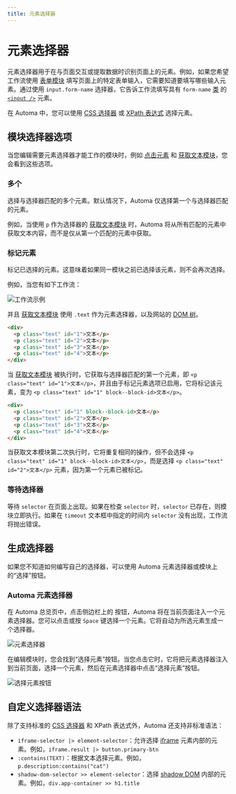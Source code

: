 ```yaml
---
title: 元素选择器
---
```


# 元素选择器

元素选择器用于在与页面交互或提取数据时识别页面上的元素。例如，如果您希望工作流使用 [表单模块](../blocks/forms.md) 填写页面上的特定表单输入，它需要知道要填写哪些输入元素。通过使用 `input.form-name` 选择器，它告诉工作流填写具有 `form-name` [类](https://developer.mozilla.org/en-US/docs/Web/HTML/Global_attributes/class) 的 [`<input />`](https://developer.mozilla.org/en-US/docs/Web/HTML/Element/input) 元素。

在 Automa 中，您可以使用 [CSS 选择器](https://developer.mozilla.org/en-US/docs/Learn/CSS/Building_blocks/Selectors) 或 [XPath 表达式](https://www.w3schools.com/xml/xpath_syntax.asp) 选择元素。

## 模块选择器选项
当您编辑需要元素选择器才能工作的模块时，例如 [点击元素](../blocks/event-click.md) 和 [获取文本模块](../blocks/get-text.md)，您会看到这些选项。

### 多个
选择与选择器匹配的多个元素。默认情况下，Automa 仅选择第一个与选择器匹配的元素。

例如，当使用 `p` 作为选择器的 [获取文本模块](/blocks/get-text.md) 时，Automa 将从所有匹配的元素中获取文本内容，而不是仅从第一个匹配的元素中获取。

### 标记元素
标记已选择的元素。这意味着如果同一模块之前已选择该元素，则不会再次选择。

例如，当您有如下工作流：

![工作流示例](https://s3.ap-southeast-1.amazonaws.com/automa-pub/i/2024/12/02/16sv6t-9g.png)

并且 [获取文本模块](/blocks/get-text.md) 使用 `.text` 作为元素选择器，以及网站的 [DOM 树](https://en.wikipedia.org/wiki/Document_Object_Model)。

```html
<div>
  <p class="text" id="1">文本</p>
  <p class="text" id="2">文本</p>
  <p class="text" id="3">文本</p>
  <p class="text" id="4">文本</p>
</div>
```

当 [获取文本模块](/blocks/get-text.md) 被执行时，它获取与选择器匹配的第一个元素，即 `<p class="text" id="1">文本</p>`，并且由于标记元素选项已启用，它将标记该元素，变为 `<p class="text" id="1" block--block-id>文本</p>`。

```html
<div>
  <p class="text" id="1" block--block-id>文本</p>
  <p class="text" id="2">文本</p>
  <p class="text" id="3">文本</p>
  <p class="text" id="4">文本</p>
</div>
```

当获取文本模块第二次执行时，它将重复相同的操作，但不会选择 `<p class="text" id="1" block--block-id>文本</p>`，而是选择 `<p class="text" id="2">文本</p>` 元素，因为第一个元素已被标记。

### 等待选择器
等待 `selector` 在页面上出现。如果在检查 `selector` 时，`selector` 已存在，则模块立即执行。如果在 `timeout` 文本框中指定的时间内 `selector` 没有出现，工作流将抛出错误。

## 生成选择器
如果您不知道如何编写自己的选择器，可以使用 Automa 元素选择器或模块上的“选择”按钮。

### Automa 元素选择器
在 Automa 总览页中，点击侧边栏上的 <v-remixicon name="riFocus3Line" /> 按钮，Automa 将在当前页面注入一个元素选择器。您可以点击或按 `Space` 键选择一个元素。它将自动为所选元素生成一个选择器。

![元素选择器](https://s3.ap-southeast-1.amazonaws.com/automa-pub/i/2024/12/02/16sv6u-n6.png)

在编辑模块时，您会找到“选择元素”按钮。当您点击它时，它将把元素选择器注入到当前页面，选择一个元素，然后在元素选择器中点击“选择元素”按钮。

![选择元素按钮](https://s3.ap-southeast-1.amazonaws.com/automa-pub/i/2024/12/02/16sv6u-4q.png)

## 自定义选择器语法
除了支持标准的 [CSS 选择器](https://www.w3.org/TR/selectors-4/) 和 XPath 表达式外，Automa 还支持非标准语法：
- `iframe-selector |> element-selector`：允许选择 [iframe](https://developer.mozilla.org/en-US/docs/Web/HTML/Element/iframe) 元素内部的元素。例如，`iframe.result |> button.primary-btn`
- `:contains(TEXT)`：根据文本选择元素。例如，`p.description:contains("cat")`
- `shadow-dom-selector >> element-selector`：选择 [shadow DOM](https://web.dev/shadowdom-v1/) 内部的元素。例如，`div.app-container >> h1.title`